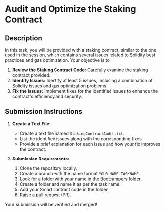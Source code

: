 # Audit and Optimize the Staking Contract

## Description

In this task, you will be provided with a staking contract, similar to the one used in the session, which contains several issues related to Solidity best practices and gas optimization. Your objective is to:

1. **Review the Staking Contract Code:** Carefully examine the staking contract provided.
2. **Identify Issues:** Identify at least 5 issues, including a combination of Solidity issues and gas optimization problems.
3. **Fix the Issues:** Implement fixes for the identified issues to enhance the contract's efficiency and security.

## Submission Instructions

1. **Create a Text File:**
   - Create a text file named `StakingContractAudit.txt`.
   - List the identified issues along with the corresponding fixes.
   - Provide a brief explanation for each issue and how your fix improves the contract.

2. **Submission Requirements:**
   1. Clone the repository locally.
   2. Create a branch with the name format `YOUR_NAME_TASKNAME`.
   3. Look for a folder with your name in the Bootcampers folder.
   4. Create a folder and name it as per the task name.
   5. Add your Smart contract code in the folder.
   6. Raise a pull request (PR).

Your submission will be verified and merged!
